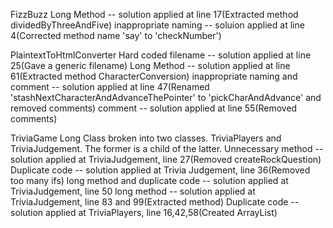 FizzBuzz
Long Method -- solution applied at line 17(Extracted method dividedByThreeAndFive)
inappropriate naming -- soluion applied at line 4(Corrected method name 'say' to 'checkNumber')

PlaintextToHtmlConverter
Hard coded filename -- solution applied at line 25(Gave a generic filename) 
Long Method -- solution applied at line 61(Extracted method CharacterConversion) 
inappropriate naming and comment -- solution applied at line 47(Renamed 'stashNextCharacterAndAdvanceThePointer' to 'pickCharAndAdvance' and removed comments) 
comment -- solution applied at line 55(Removed comments)

TriviaGame
Long Class broken into two classes. TriviaPlayers and TriviaJudgement. The former is a child of the latter.
Unnecessary method -- solution applied at TriviaJudgement, line 27(Removed createRockQuestion)
Duplicate code -- solution applied at Trivia Judgement, line 36(Removed too many ifs)
long method and duplicate code -- solution applied at TriviaJudgement, line 50
long method -- solution applied at TriviaJudgement, line 83 and 99(Extracted method)
Duplicate code -- solution applied at TriviaPlayers, line 16,42,58(Created ArrayList)
